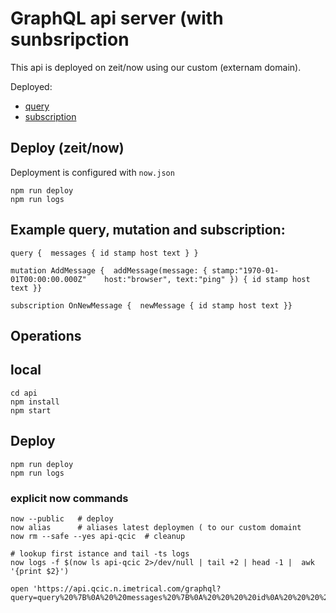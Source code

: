 # GraphQL api server (with sunbsripction

This api is deployed on zeit/now using our custom (externam domain).

Deployed:
- [query](https://api.qcic.n.imetrical.com/graphql?query=query%20%7B%0A%20%20messages%20%7B%0A%20%20%20%20id%0A%20%20%20%20stamp%0A%20%20%20%20host%0A%20%20%20%20text%0A%20%20%7D%0A%7D%0A)
- [subscription](https://api.qcic.n.imetrical.com/graphql?operationName=OnNewMessage&query=subscription%20OnNewMessage%20%7B%0A%20%20newMessage%20%7B%0A%20%20%20%20id%0A%20%20%20%20stamp%0A%20%20%20%20host%0A%20%20%20%20text%0A%20%20%7D%0A%7D%0A)

## Deploy (zeit/now)
Deployment is configured with `now.json`
```
npm run deploy
npm run logs
```

## Example query, mutation and subscription:
```
query {  messages { id stamp host text } }

mutation AddMessage {  addMessage(message: { stamp:"1970-01-01T00:00:00.000Z"    host:"browser", text:"ping" }) { id stamp host text }}

subscription OnNewMessage {  newMessage { id stamp host text }}
```

## Operations

## local
```
cd api
npm install
npm start
```
## Deploy
```
npm run deploy
npm run logs
```
### explicit now commands
```
now --public   # deploy
now alias      # aliases latest deploymen ( to our custom domaint
now rm --safe --yes api-qcic  # cleanup

# lookup first istance and tail -ts logs
now logs -f $(now ls api-qcic 2>/dev/null | tail +2 | head -1 |  awk '{print $2}')

open 'https://api.qcic.n.imetrical.com/graphql?query=query%20%7B%0A%20%20messages%20%7B%0A%20%20%20%20id%0A%20%20%20%20stamp%0A%20%20%20%20host%0A%20%20%20%20text%0A%20%20%7D%0A%7D%0A'
```
